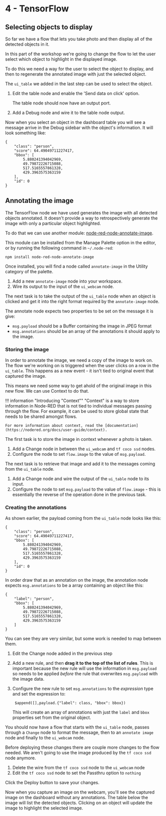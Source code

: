 # 4 - TensorFlow

## Selecting objects to display

So far we have a flow that lets you take photo and then display all of the detected
objects in it.

In this part of the workshop we're going to change the flow to let the user select
which object to highlight in the displayed image.

To do this we need a way for the user to select the object to display, and then
to regenerate the annotated image with just the selected object.

The `ui_table` we added in the last step can be used to select the object.

1. Edit the table node and enable the 'Send data on click' option.

     The table node should now have an output port.

2. Add a Debug node and wire it to the table node output.


Now when you select an object in the dashboard table you will see a message
arrive in the Debug sidebar with the object's information. It will look something like:
```
{
    "class": "person",
    "score": 64.49049711227417,
    "bbox": [
        5.880241394042969,
        49.79872226715088,
        517.5165557861328,
        429.3963575363159
    ],
    "id": 0
}
```

## Annotating the image

The TensorFlow node we have used generates the image with all detected objects
annotated. It doesn't provide a way to retrospectively generate the image
with only a particular object highlighted.

To do that we can use another module: [node-red-node-annotate-image](https://flows.nodered.org/node/node-red-node-annotate-image).

This module can be installed from the Manage Palette option in the editor, or by
running the following command in `~/.node-red`:

```
npm install node-red-node-annotate-image
```

Once installed, you will find a node called `annotate-image` in the Utility category
of the palette.

1. Add a new `annotate-image` node into your workspace.
2. Wire its output to the input of the `ui_webcam` node.

The next task is to take the output of the `ui_table` node when an object is clicked
and get it into the right format required by the `annotate-image` node.


The annotate node expects two properties to be set on the message it is give:
 - `msg.payload` should be a Buffer containing the image in JPEG format
 - `msg.annotations` should be an array of the annotations it should apply to the image.

### Storing the image

In order to annotate the image, we need a copy of the image to work on. The flow
we're working on is triggered when the user clicks on a row in the `ui_table`. This
happens as a new event - it isn't tied to original event that captured the image.

This means we need some way to get ahold of the original image in this new flow. We
can use Context to do that.

!!! information "Introducing "Context""
    "Context" is a way to store information in Node-RED that is not tied to individual
    messages passing through the flow. For example, it can be used to store global state
    that needs to be shared amongst flows.

    For more information about context, read the [documentation](https://nodered.org/docs/user-guide/context).

The first task is to store the image in context whenever a photo is taken.

1. Add a Change node in between the `ui_webcam` and `tf coco ssd` nodes.
2. Configure the node to set `flow.image` to the value of `msg.payload`.

The next task is to retrieve that image and add it to the messages coming from
the `ui_table` node.

1. Add a Change node and wire the output of the `ui_table` node to its input.
2. Configure the node to set `msg.payload` to the value of `flow.image` - this is essentially
   the reverse of the operation done in the previous task.


### Creating the annotations

As shown earlier, the payload coming from the `ui_table` node looks like this:

```
{
    "class": "person",
    "score": 64.49049711227417,
    "bbox": [
        5.880241394042969,
        49.79872226715088,
        517.5165557861328,
        429.3963575363159
    ],
    "id": 0
}
```

In order draw that as an annotation on the image, the annotation node expects
`msg.annotations` to be a array containing an object like this:
```
{
    "label": "person",
    "bbox": [
        5.880241394042969,
        49.79872226715088,
        517.5165557861328,
        429.3963575363159
    ]
}
```

You can see they are very similar, but some work is needed to map between them.

1. Edit the Change node added in the previous step
2. Add a new rule, and then **drag it to the top of the list of rules**. This is
   important because the new rule will use the information in `msg.payload`
   so needs to be applied *before* the rule that overwrites `msg.payload` with the image data.
3. Configure the new rule to set `msg.annotations` to the *expression* type and set
   the expression to:

        $append([],payload.{"label": class, "bbox": bbox})
   This will create an array of annotations with just the `label` and `bbox` properties
   set from the original object.


You should now have a flow that starts with the `ui_table` node, passes through
a `Change` node to format the message, then to an `annotate image` node and finally
to the `ui_webcam` node.

Before deploying these changes there are couple more changes to the flow needed.
We aren't going to use the image produced by the `tf coco ssd` node anymore.

1. Delete the wire from the `tf coco ssd` node to the `ui_webcam` node
2. Edit the `tf coco ssd` node to set the Passthru option to `nothing`


Click the Deploy button to save your changes.

Now when you capture an image on the webcam, you'll see the captured image on the
dashboard without any annotations. The table below the image will list the
detected objects. Clicking on an object will update the image to highlight the
selected image.